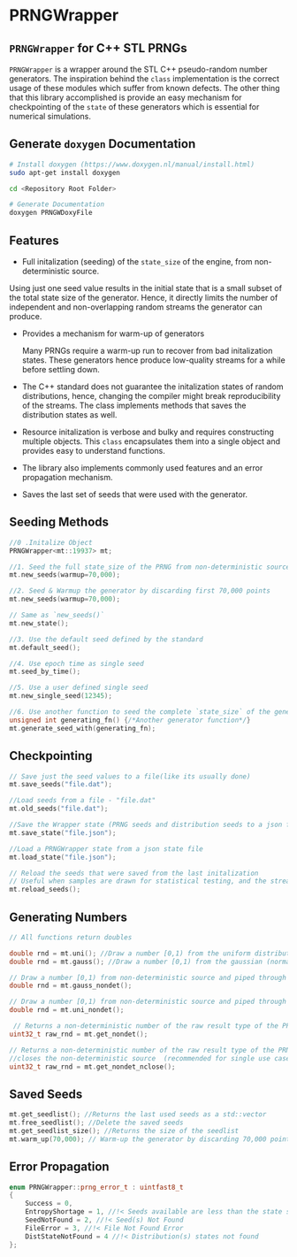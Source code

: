 # PRNGWrapper

## `PRNGWrapper` for C++ STL PRNGs



`PRNGWrapper` is a wrapper around the STL C++ pseudo-random number generators. The inspiration behind the `class` implementation is the correct usage of these modules which suffer from known defects. The other thing that this library accomplished is provide an easy mechanism for checkpointing of the `state` of these generators which is essential for numerical simulations.

## Generate `doxygen` Documentation

```bash
# Install doxygen (https://www.doxygen.nl/manual/install.html)
sudo apt-get install doxygen

cd <Repository Root Folder>

# Generate Documentation
doxygen PRNGWDoxyFile
```

## Features

*  Full initalization (seeding) of the `state_size` of the engine, from non-deterministic source.

  Using just one seed value results in the initial state that is a small subset of the total state size of the generator. Hence, it directly limits the number of independent and non-overlapping random streams the generator can produce.

+ Provides a mechanism for warm-up of generators

  Many PRNGs require a warm-up run to recover from bad initalization states. These generators hence produce low-quality streams for a while before settling down. 

+ The C++ standard does not guarantee the initalization states of random distributions, hence, changing the compiler might break reproducibility of the streams. The class implements methods that saves the distribution states as well.

+ Resource initalization is verbose and bulky and requires constructing multiple objects. This `class` encapsulates them into a single object and provides easy to understand functions. 

+ The library also implements commonly used features and an error propagation mechanism.

+ Saves the last set of seeds that were used with the generator.




## Seeding Methods

```C++
//0 .Initalize Object
PRNGWrapper<mt::19937> mt;

//1. Seed the full state_size of the PRNG from non-deterministic source [Recommended]
mt.new_seeds(warmup=70,000);

//2. Seed & Warmup the generator by discarding first 70,000 points
mt.new_seeds(warmup=70,000);

// Same as `new_seeds()`
mt.new_state();

//3. Use the default seed defined by the standard
mt.default_seed();

//4. Use epoch time as single seed
mt.seed_by_time();

//5. Use a user defined single seed
mt.new_single_seed(12345);

//6. Use another function to seed the complete `state_size` of the generator
unsigned int generating_fn() {/*Another generator function*/}
mt.generate_seed_with(generating_fn);
```

 ## Checkpointing

```c++
// Save just the seed values to a file(like its usually done)
mt.save_seeds("file.dat");

//Load seeds from a file - "file.dat"
mt.old_seeds("file.dat");

//Save the Wrapper state (PRNG seeds and distribution seeds to a json file)
mt.save_state("file.json");

//Load a PRNGWrapper state from a json state file
mt.load_state("file.json");

// Reload the seeds that were saved from the last initalization
// Useful when samples are drawn for statistical testing, and the stream can be restarted
mt.reload_seeds();
```

## Generating Numbers

```c++
// All functions return doubles

double rnd = mt.uni(); //Draw a number [0,1) from the uniform distribution
double rnd = mt.gauss(); //Draw a number [0,1) from the gaussian (normal) distribution

// Draw a number [0,1) from non-deterministic source and piped through gaussian (normal) distribution
double rnd = mt.gauss_nondet();  

// Draw a number [0,1) from non-deterministic source and piped through uniform distribution
double rnd = mt.uni_nondet();

 // Returns a non-deterministic number of the raw result type of the PRNG
uint32_t raw_rnd = mt.get_nondet();

// Returns a non-deterministic number of the raw result type of the PRNG and 
//closes the non-deterministic source  (recommended for single use case)
uint32_t raw_rnd = mt.get_nondet_nclose();
```

## Saved Seeds

```c++
mt.get_seedlist(); //Returns the last used seeds as a std::vector
mt.free_seedlist(); //Delete the saved seeds
mt.get_seedlist_size(); //Returns the size of the seedlist
mt.warm_up(70,000); // Warm-up the generator by discarding 70,000 points
```



## Error Propagation

```c++
enum PRNGWrapper::prng_error_t : uintfast8_t
{
	Success = 0,
	EntropyShortage = 1, //!< Seeds available are less than the state size
	SeedNotFound = 2, //!< Seed(s) Not Found
	FileError = 3, //!< File Not Found Error
	DistStateNotFound = 4 //!< Distribution(s) states not found
};
```

